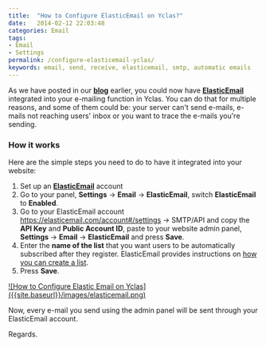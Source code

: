 ```yaml
---
title:  "How to Configure ElasticEmail on Yclas?"
date:   2014-02-12 22:03:48
categories: Email
tags: 
- Email
- Settings
permalink: /configure-elasticemail-yclas/
keywords: email, send, receive, elasticemail, smtp, automatic emails
---
```

As we have posted in our **[blog](http://open-classifieds.com/2014/02/12/elastic-email-review/)** earlier, you could now have **[ElasticEmail ](https://elasticemail.com/account#/open-classifieds)** integrated into your e-mailing function in Yclas. You can do that for multiple reasons, and some of them could be: your server can't send e-mails, e-mails not reaching users' inbox or you want to trace the e-mails you're sending.

### How it works

Here are the simple steps you need to do to have it integrated into your website: 

1. Set up an **[ElasticEmail](http://j.mp/elasticemailoc)** account 
2. Go to your panel, **Settings** -> **Email** -> **ElasticEmail**, switch **ElasticEmail** to **Enabled**.
3. Go to your ElasticEmail account https://elasticemail.com/account#/settings -> SMTP/API and copy the **API Key** and **Public Account ID**, paste to your website admin panel, **Settings** -> **Email** -> **ElasticEmail** and press **Save**.
4. Enter the **name of the list** that you want users to be automatically subscribed after they register. ElasticEmail provides instructions on [how you can create a list](https://elasticemail.com/support/user-interface/contacts/lists/create-new).
5. Press **Save**.

<a href="//docs.yclas.com/images/elasticemail.png" class="thumbnail gallery-item" data-gallery>
![How to Configure Elastic Email on Yclas]({{site.baseurl}}/images/elasticemail.png) 
</a>

Now, every e-mail you send using the admin panel will be sent through your ElasticEmail account. 

Regards.
